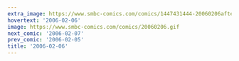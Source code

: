 ```yaml
---
extra_image: https://www.smbc-comics.com/comics/1447431444-20060206after.png
hovertext: '2006-02-06'
image: https://www.smbc-comics.com/comics/20060206.gif
next_comic: '2006-02-07'
prev_comic: '2006-02-05'
title: '2006-02-06'
---
```



